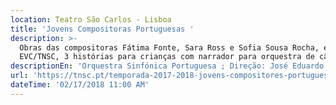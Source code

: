 ```yaml
---
location: Teatro São Carlos - Lisboa
title: 'Jovens Compositoras Portuguesas '
description: >-
  Obras das compositoras Fátima Fonte, Sara Ross e Sofia Sousa Rocha, encomenda
  EVC/TNSC, 3 histórias para crianças com narrador para orquestra de câmara 
descriptionEn: 'Orquestra Sinfónica Portuguesa ; Direção: José Eduardo Gomes'
url: 'https://tnsc.pt/temporada-2017-2018-jovens-compositores-portugueses/'
dateTime: '02/17/2018 11:00 AM'
---
```



